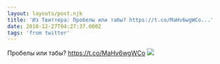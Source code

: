 ```yaml
---
layout: layouts/post.njk
title: 'Из Твиттера: Пробелы или табы? https://t.co/MaHv6wgWCo...'
date: 2018-12-27T04:27:37.000Z
tags: 'from twitter'
---
```



Пробелы или табы? https://t.co/MaHv6wgWCo
  <img src="https://pbs.twimg.com/media/DvZXcSPWkAEsbCH.jpg" />
